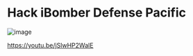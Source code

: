 # Hack iBomber Defense Pacific


![image](https://user-images.githubusercontent.com/56203475/150959163-16e3224e-8eb1-48f3-b227-9360891bd1b4.png)

https://youtu.be/jSlwHP2WalE

